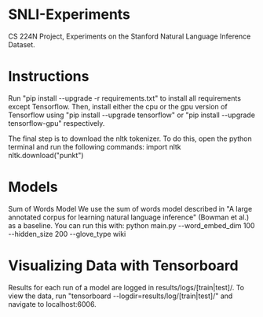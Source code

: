 # SNLI-Experiments
CS 224N Project, Experiments on the Stanford Natural Language Inference Dataset.

# Instructions
Run "pip install --upgrade -r requirements.txt" to install all requirements except Tensorflow. Then, install either the cpu or the gpu version of Tensorflow using "pip install --upgrade tensorflow" or "pip install --upgrade tensorflow-gpu" respectively.

The final step is to download the nltk tokenizer. To do this, open the python terminal and run the following commands:
import nltk
nltk.download("punkt")

# Models

Sum of Words Model
We use the sum of words model described in "A large annotated corpus for learning natural language inference" (Bowman et al.)  as a baseline. You can run this with:
python main.py --word_embed_dim 100 --hidden_size 200 --glove_type wiki

# Visualizing Data with Tensorboard

Results for each run of a model are logged in results/logs/[train|test]/<id>.
To view the data, run "tensorboard --logdir=results/log/[train|test]/" and navigate to localhost:6006.